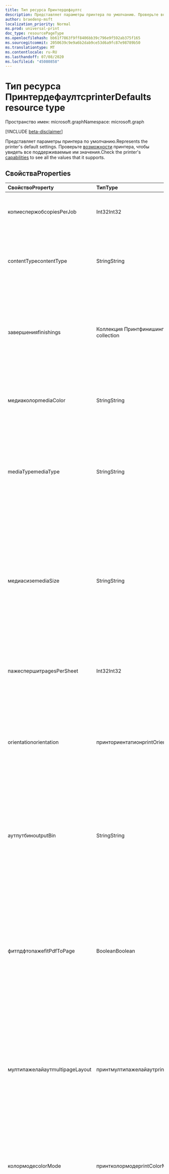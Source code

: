 ```yaml
---
title: Тип ресурса Принтердефаултс
description: Представляет параметры принтера по умолчанию. Проверьте возможности принтера, чтобы увидеть все поддерживаемые им значения.
author: braedenp-msft
localization_priority: Normal
ms.prod: universal-print
doc_type: resourcePageType
ms.openlocfilehash: bb61f7863f9ff8406bb39c796e9f592ab375f165
ms.sourcegitcommit: 2050639c9e9a6b2dab9ce53d6a9fc87e98789b50
ms.translationtype: MT
ms.contentlocale: ru-RU
ms.lasthandoff: 07/08/2020
ms.locfileid: "45080858"
---
```

# <a name="printerdefaults-resource-type"></a><span data-ttu-id="0864e-104">Тип ресурса Принтердефаултс</span><span class="sxs-lookup"><span data-stu-id="0864e-104">printerDefaults resource type</span></span>

<span data-ttu-id="0864e-105">Пространство имен: microsoft.graph</span><span class="sxs-lookup"><span data-stu-id="0864e-105">Namespace: microsoft.graph</span></span>

[!INCLUDE [beta-disclaimer](../../includes/beta-disclaimer.md)]

<span data-ttu-id="0864e-106">Представляет параметры принтера по умолчанию.</span><span class="sxs-lookup"><span data-stu-id="0864e-106">Represents the printer's default settings.</span></span> <span data-ttu-id="0864e-107">Проверьте [возможности](../api/printer-getcapabilities.md) принтера, чтобы увидеть все поддерживаемые им значения.</span><span class="sxs-lookup"><span data-stu-id="0864e-107">Check the printer's [capabilities](../api/printer-getcapabilities.md) to see all the values that it supports.</span></span>

## <a name="properties"></a><span data-ttu-id="0864e-108">Свойства</span><span class="sxs-lookup"><span data-stu-id="0864e-108">Properties</span></span>
| <span data-ttu-id="0864e-109">Свойство</span><span class="sxs-lookup"><span data-stu-id="0864e-109">Property</span></span>     | <span data-ttu-id="0864e-110">Тип</span><span class="sxs-lookup"><span data-stu-id="0864e-110">Type</span></span>        | <span data-ttu-id="0864e-111">Описание</span><span class="sxs-lookup"><span data-stu-id="0864e-111">Description</span></span> |
|:-------------|:------------|:------------|
|<span data-ttu-id="0864e-112">копиеспержоб</span><span class="sxs-lookup"><span data-stu-id="0864e-112">copiesPerJob</span></span>|<span data-ttu-id="0864e-113">Int32</span><span class="sxs-lookup"><span data-stu-id="0864e-113">Int32</span></span>|<span data-ttu-id="0864e-114">Число копий по умолчанию, печатаемых для каждого задания.</span><span class="sxs-lookup"><span data-stu-id="0864e-114">The default number of copies printed per job.</span></span>|
|<span data-ttu-id="0864e-115">contentType</span><span class="sxs-lookup"><span data-stu-id="0864e-115">contentType</span></span>|<span data-ttu-id="0864e-116">String</span><span class="sxs-lookup"><span data-stu-id="0864e-116">String</span></span>|<span data-ttu-id="0864e-117">Тип контента по умолчанию (MIME), используемый при обработке документов.</span><span class="sxs-lookup"><span data-stu-id="0864e-117">The default content (MIME) type to use when processing documents.</span></span>|
|<span data-ttu-id="0864e-118">завершения</span><span class="sxs-lookup"><span data-stu-id="0864e-118">finishings</span></span>|<span data-ttu-id="0864e-119">Коллекция Принтфинишинг</span><span class="sxs-lookup"><span data-stu-id="0864e-119">printFinishing collection</span></span>|<span data-ttu-id="0864e-120">Набор окончаний по умолчанию, применяемых к заданиям печати.</span><span class="sxs-lookup"><span data-stu-id="0864e-120">The default set of finishings to apply to print jobs.</span></span> <span data-ttu-id="0864e-121">Допустимые значения описаны в приведенной ниже таблице.</span><span class="sxs-lookup"><span data-stu-id="0864e-121">Valid values are described in the following table.</span></span>|
|<span data-ttu-id="0864e-122">медиаколор</span><span class="sxs-lookup"><span data-stu-id="0864e-122">mediaColor</span></span>|<span data-ttu-id="0864e-123">String</span><span class="sxs-lookup"><span data-stu-id="0864e-123">String</span></span>|<span data-ttu-id="0864e-124">Используемый по умолчанию носитель (например, бумага) для печати документа.</span><span class="sxs-lookup"><span data-stu-id="0864e-124">The default media (such as paper) color to print the document on.</span></span>
|<span data-ttu-id="0864e-125">mediaType</span><span class="sxs-lookup"><span data-stu-id="0864e-125">mediaType</span></span>|<span data-ttu-id="0864e-126">String</span><span class="sxs-lookup"><span data-stu-id="0864e-126">String</span></span>|<span data-ttu-id="0864e-127">Используемый по умолчанию носитель (например, бумага) для печати документа.</span><span class="sxs-lookup"><span data-stu-id="0864e-127">The default media (such as paper) type to print the document on.</span></span> <span data-ttu-id="0864e-128">Допустимые значения описаны в приведенной ниже таблице.</span><span class="sxs-lookup"><span data-stu-id="0864e-128">Valid values are described in the following table.</span></span>|
|<span data-ttu-id="0864e-129">медиасизе</span><span class="sxs-lookup"><span data-stu-id="0864e-129">mediaSize</span></span>|<span data-ttu-id="0864e-130">String</span><span class="sxs-lookup"><span data-stu-id="0864e-130">String</span></span>|<span data-ttu-id="0864e-131">Используемый по умолчанию размер носителя.</span><span class="sxs-lookup"><span data-stu-id="0864e-131">The default media size to use.</span></span> <span data-ttu-id="0864e-132">Поддерживает стандартные имена размеров для форматов файлов ISO и ANSI, а также произвольные размеры, поддерживаемые соответствующим принтером.</span><span class="sxs-lookup"><span data-stu-id="0864e-132">Supports standard size names for ISO and ANSI media sizes, along with any custom sizes supported by the associated printer.</span></span>
|<span data-ttu-id="0864e-133">пажеспершит</span><span class="sxs-lookup"><span data-stu-id="0864e-133">pagesPerSheet</span></span>|<span data-ttu-id="0864e-134">Int32</span><span class="sxs-lookup"><span data-stu-id="0864e-134">Int32</span></span>|<span data-ttu-id="0864e-135">Число страниц документов по умолчанию для печати на каждом листе.</span><span class="sxs-lookup"><span data-stu-id="0864e-135">The default number of document pages to print on each sheet.</span></span>
|<span data-ttu-id="0864e-136">orientation</span><span class="sxs-lookup"><span data-stu-id="0864e-136">orientation</span></span>|<span data-ttu-id="0864e-137">принториентатион</span><span class="sxs-lookup"><span data-stu-id="0864e-137">printOrientation</span></span>|<span data-ttu-id="0864e-138">Ориентация по умолчанию, используемая при печати документа.</span><span class="sxs-lookup"><span data-stu-id="0864e-138">The default orientation to use when printing the document.</span></span> <span data-ttu-id="0864e-139">Допустимые значения описаны в приведенной ниже таблице.</span><span class="sxs-lookup"><span data-stu-id="0864e-139">Valid values are described in the following table.</span></span>|
|<span data-ttu-id="0864e-140">аутпутбин</span><span class="sxs-lookup"><span data-stu-id="0864e-140">outputBin</span></span>|<span data-ttu-id="0864e-141">String</span><span class="sxs-lookup"><span data-stu-id="0864e-141">String</span></span>|<span data-ttu-id="0864e-142">Выходной лоток по умолчанию для размещения завершенных отпечатков.</span><span class="sxs-lookup"><span data-stu-id="0864e-142">The default output bin to place completed prints into.</span></span> <span data-ttu-id="0864e-143">Узнайте о [возможностях](../api/printer-getcapabilities.md) принтера для списка поддерживаемых выходных лотков.</span><span class="sxs-lookup"><span data-stu-id="0864e-143">See the printer's [capabilities](../api/printer-getcapabilities.md) for a list of supported output bins.</span></span>|
|<span data-ttu-id="0864e-144">фитпдфтопаже</span><span class="sxs-lookup"><span data-stu-id="0864e-144">fitPdfToPage</span></span>|<span data-ttu-id="0864e-145">Boolean</span><span class="sxs-lookup"><span data-stu-id="0864e-145">Boolean</span></span>|<span data-ttu-id="0864e-146">Параметр Фитпдфтопаже по умолчанию.</span><span class="sxs-lookup"><span data-stu-id="0864e-146">The default fitPdfToPage setting.</span></span> <span data-ttu-id="0864e-147">Значение true, чтобы разместить каждую страницу документа PDF на физическом листе мультимедиа; false, чтобы разрешить принтеру определять способ макетирования просмотров.</span><span class="sxs-lookup"><span data-stu-id="0864e-147">True to fit each page of a PDF document to a physical sheet of media; false to let the printer decide how to lay out impressions.</span></span>|
|<span data-ttu-id="0864e-148">мултипажелайаут</span><span class="sxs-lookup"><span data-stu-id="0864e-148">multipageLayout</span></span>|<span data-ttu-id="0864e-149">принтмултипажелайаут</span><span class="sxs-lookup"><span data-stu-id="0864e-149">printMultipageLayout</span></span>|<span data-ttu-id="0864e-150">Направление по умолчанию для размещения страниц при печати нескольких страниц на листе.</span><span class="sxs-lookup"><span data-stu-id="0864e-150">The default direction to lay out pages when multiple pages are being printed per sheet.</span></span> <span data-ttu-id="0864e-151">Допустимые значения описаны в приведенной ниже таблице.</span><span class="sxs-lookup"><span data-stu-id="0864e-151">Valid values are described in the following table.</span></span>|
|<span data-ttu-id="0864e-152">колормоде</span><span class="sxs-lookup"><span data-stu-id="0864e-152">colorMode</span></span>|<span data-ttu-id="0864e-153">принтколормоде</span><span class="sxs-lookup"><span data-stu-id="0864e-153">printColorMode</span></span>|<span data-ttu-id="0864e-154">Цветовой режим по умолчанию, используемый при печати документа.</span><span class="sxs-lookup"><span data-stu-id="0864e-154">The default color mode to use when printing the document.</span></span> <span data-ttu-id="0864e-155">Допустимые значения описаны в приведенной ниже таблице.</span><span class="sxs-lookup"><span data-stu-id="0864e-155">Valid values are described in the following table.</span></span>|
|<span data-ttu-id="0864e-156">отображения</span><span class="sxs-lookup"><span data-stu-id="0864e-156">quality</span></span>|<span data-ttu-id="0864e-157">принткуалити</span><span class="sxs-lookup"><span data-stu-id="0864e-157">printQuality</span></span>|<span data-ttu-id="0864e-158">Качество, используемое по умолчанию при печати документа.</span><span class="sxs-lookup"><span data-stu-id="0864e-158">The default quality to use when printing the document.</span></span> <span data-ttu-id="0864e-159">Допустимые значения описаны в приведенной ниже таблице.</span><span class="sxs-lookup"><span data-stu-id="0864e-159">Valid values are described in the following table.</span></span>|
|<span data-ttu-id="0864e-160">дуплексмоде</span><span class="sxs-lookup"><span data-stu-id="0864e-160">duplexMode</span></span>|<span data-ttu-id="0864e-161">принтдуплексмоде</span><span class="sxs-lookup"><span data-stu-id="0864e-161">printDuplexMode</span></span>|<span data-ttu-id="0864e-162">Дуплексная (двухсторонняя) конфигурация, используемая по умолчанию при печати документа.</span><span class="sxs-lookup"><span data-stu-id="0864e-162">The default duplex (double-sided) configuration to use when printing a document.</span></span> <span data-ttu-id="0864e-163">Допустимые значения описаны в приведенной ниже таблице.</span><span class="sxs-lookup"><span data-stu-id="0864e-163">Valid values are described in the following table.</span></span>|
|<span data-ttu-id="0864e-164">600</span><span class="sxs-lookup"><span data-stu-id="0864e-164">dpi</span></span>|<span data-ttu-id="0864e-165">Int32</span><span class="sxs-lookup"><span data-stu-id="0864e-165">Int32</span></span>|<span data-ttu-id="0864e-166">Разрешение по умолчанию в точках на дюйм, используемое при печати задания.</span><span class="sxs-lookup"><span data-stu-id="0864e-166">The default resolution in DPI to use when printing the job.</span></span>|
|<span data-ttu-id="0864e-167">масштабирование</span><span class="sxs-lookup"><span data-stu-id="0864e-167">scaling</span></span>|<span data-ttu-id="0864e-168">принтскалинг</span><span class="sxs-lookup"><span data-stu-id="0864e-168">printScaling</span></span>|<span data-ttu-id="0864e-169">Указывает, как принтер масштабирует данные документа в соответствии с запрошенным носителем.</span><span class="sxs-lookup"><span data-stu-id="0864e-169">Specifies how the printer scales the document data to fit the requested media.</span></span> <span data-ttu-id="0864e-170">Допустимые значения описаны в приведенной ниже таблице.</span><span class="sxs-lookup"><span data-stu-id="0864e-170">Valid values are described in the following table.</span></span>|

### <a name="printmultipagelayout-values"></a><span data-ttu-id="0864e-171">значения Принтмултипажелайаут</span><span class="sxs-lookup"><span data-stu-id="0864e-171">printMultipageLayout values</span></span>

|<span data-ttu-id="0864e-172">Элемент</span><span class="sxs-lookup"><span data-stu-id="0864e-172">Member</span></span>|<span data-ttu-id="0864e-173">Значение</span><span class="sxs-lookup"><span data-stu-id="0864e-173">Value</span></span>|<span data-ttu-id="0864e-174">Описание</span><span class="sxs-lookup"><span data-stu-id="0864e-174">Description</span></span>|
|:---|:---|:---|
|<span data-ttu-id="0864e-175">клокквисефромтоплефт</span><span class="sxs-lookup"><span data-stu-id="0864e-175">clockwiseFromTopLeft</span></span>|<span data-ttu-id="0864e-176">нуль</span><span class="sxs-lookup"><span data-stu-id="0864e-176">0</span></span>|<span data-ttu-id="0864e-177">Расположите страницы в сетке по часовой стрелке, начиная с верхнего левого угла.</span><span class="sxs-lookup"><span data-stu-id="0864e-177">Arrange the pages in a clockwise grid starting in the top left.</span></span>|
|<span data-ttu-id="0864e-178">каунтерклокквисефромтоплефт</span><span class="sxs-lookup"><span data-stu-id="0864e-178">counterClockwiseFromTopLeft</span></span>|<span data-ttu-id="0864e-179">1 </span><span class="sxs-lookup"><span data-stu-id="0864e-179">1</span></span>|<span data-ttu-id="0864e-180">Расположите страницы в сетке против часовой стрелки, начиная с верхнего левого угла.</span><span class="sxs-lookup"><span data-stu-id="0864e-180">Arrange the pages in a counterclockwise grid starting in the top left.</span></span>|
|<span data-ttu-id="0864e-181">каунтерклокквисефромтопригхт</span><span class="sxs-lookup"><span data-stu-id="0864e-181">counterClockwiseFromTopRight</span></span>|<span data-ttu-id="0864e-182">2 </span><span class="sxs-lookup"><span data-stu-id="0864e-182">2</span></span>|<span data-ttu-id="0864e-183">Расположите страницы в сетке против часовой стрелки, начиная с верхнего правого.</span><span class="sxs-lookup"><span data-stu-id="0864e-183">Arrange the pages in a counterclockwise grid starting in the top right.</span></span>|
|<span data-ttu-id="0864e-184">клокквисефромтопригхт</span><span class="sxs-lookup"><span data-stu-id="0864e-184">clockwiseFromTopRight</span></span>|<span data-ttu-id="0864e-185">3 </span><span class="sxs-lookup"><span data-stu-id="0864e-185">3</span></span>|<span data-ttu-id="0864e-186">Расположите страницы в сетке по часовой стрелке, начиная с верхнего правого.</span><span class="sxs-lookup"><span data-stu-id="0864e-186">Arrange the pages in a clockwise grid starting in the top right.</span></span>|
|<span data-ttu-id="0864e-187">каунтерклокквисефромботтомлефт</span><span class="sxs-lookup"><span data-stu-id="0864e-187">counterClockwiseFromBottomLeft</span></span>|<span data-ttu-id="0864e-188">4 </span><span class="sxs-lookup"><span data-stu-id="0864e-188">4</span></span>|<span data-ttu-id="0864e-189">Расположите страницы в сетке против часовой стрелки, начиная с левой нижней части.</span><span class="sxs-lookup"><span data-stu-id="0864e-189">Arrange the pages in a counterclockwise grid starting in the bottom left.</span></span>|
|<span data-ttu-id="0864e-190">клокквисефромботтомлефт</span><span class="sxs-lookup"><span data-stu-id="0864e-190">clockwiseFromBottomLeft</span></span>|<span data-ttu-id="0864e-191">5 </span><span class="sxs-lookup"><span data-stu-id="0864e-191">5</span></span>|<span data-ttu-id="0864e-192">Расположите страницы в сетке по часовой стрелке, начиная с левой нижней части.</span><span class="sxs-lookup"><span data-stu-id="0864e-192">Arrange the pages in a clockwise grid starting in the bottom left.</span></span>|
|<span data-ttu-id="0864e-193">каунтерклокквисефромботтомригхт</span><span class="sxs-lookup"><span data-stu-id="0864e-193">counterClockwiseFromBottomRight</span></span>|<span data-ttu-id="0864e-194">6 </span><span class="sxs-lookup"><span data-stu-id="0864e-194">6</span></span>|<span data-ttu-id="0864e-195">Расположите страницы в сетке против часовой стрелки, начиная с правого нижнего края.</span><span class="sxs-lookup"><span data-stu-id="0864e-195">Arrange the pages in a counterclockwise grid starting in the bottom right.</span></span>|
|<span data-ttu-id="0864e-196">клокквисефромботтомригхт</span><span class="sxs-lookup"><span data-stu-id="0864e-196">clockwiseFromBottomRight</span></span>|<span data-ttu-id="0864e-197">7 </span><span class="sxs-lookup"><span data-stu-id="0864e-197">7</span></span>|<span data-ttu-id="0864e-198">Расположите страницы в сетке по часовой стрелке, начиная с правого нижнего края.</span><span class="sxs-lookup"><span data-stu-id="0864e-198">Arrange the pages in a clockwise grid starting in the bottom right.</span></span>|

### <a name="printduplexmode-values"></a><span data-ttu-id="0864e-199">значения Принтдуплексмоде</span><span class="sxs-lookup"><span data-stu-id="0864e-199">printDuplexMode values</span></span>

|<span data-ttu-id="0864e-200">Элемент</span><span class="sxs-lookup"><span data-stu-id="0864e-200">Member</span></span>|<span data-ttu-id="0864e-201">Значение</span><span class="sxs-lookup"><span data-stu-id="0864e-201">Value</span></span>|<span data-ttu-id="0864e-202">Описание</span><span class="sxs-lookup"><span data-stu-id="0864e-202">Description</span></span>|
|:---|:---|:---|
|<span data-ttu-id="0864e-203">флипонлонжедже</span><span class="sxs-lookup"><span data-stu-id="0864e-203">flipOnLongEdge</span></span>|<span data-ttu-id="0864e-204">нуль</span><span class="sxs-lookup"><span data-stu-id="0864e-204">0</span></span>|<span data-ttu-id="0864e-205">Принтер будет печататься на двух сторонах и будет переворачивать документы вдоль длинного края.</span><span class="sxs-lookup"><span data-stu-id="0864e-205">The printer will print double-sided, and will flip documents along the long edge.</span></span>|
|<span data-ttu-id="0864e-206">флипоншортедже</span><span class="sxs-lookup"><span data-stu-id="0864e-206">flipOnShortEdge</span></span>|<span data-ttu-id="0864e-207">1 </span><span class="sxs-lookup"><span data-stu-id="0864e-207">1</span></span>|<span data-ttu-id="0864e-208">Принтер будет печататься на двух сторонах и будет переражать документы вдоль короткого края.</span><span class="sxs-lookup"><span data-stu-id="0864e-208">The printer will print double-sided, and will flip documents along the short edge.</span></span>|
|<span data-ttu-id="0864e-209">онесидед</span><span class="sxs-lookup"><span data-stu-id="0864e-209">oneSided</span></span>|<span data-ttu-id="0864e-210">2 </span><span class="sxs-lookup"><span data-stu-id="0864e-210">2</span></span>|<span data-ttu-id="0864e-211">На принтере будет напечатана только одна сторона.</span><span class="sxs-lookup"><span data-stu-id="0864e-211">The printer will print single-sided.</span></span>|

### <a name="printfinishing-values"></a><span data-ttu-id="0864e-212">значения Принтфинишинг</span><span class="sxs-lookup"><span data-stu-id="0864e-212">printFinishing values</span></span>

|<span data-ttu-id="0864e-213">Элемент</span><span class="sxs-lookup"><span data-stu-id="0864e-213">Member</span></span>|<span data-ttu-id="0864e-214">Значение</span><span class="sxs-lookup"><span data-stu-id="0864e-214">Value</span></span>|<span data-ttu-id="0864e-215">Описание</span><span class="sxs-lookup"><span data-stu-id="0864e-215">Description</span></span>|
|:---|:---|:---|
|<span data-ttu-id="0864e-216">Нет</span><span class="sxs-lookup"><span data-stu-id="0864e-216">none</span></span>|<span data-ttu-id="0864e-217">3 </span><span class="sxs-lookup"><span data-stu-id="0864e-217">3</span></span>|<span data-ttu-id="0864e-218">Нет окончаний.</span><span class="sxs-lookup"><span data-stu-id="0864e-218">No finishings.</span></span> <span data-ttu-id="0864e-219">В том числе это значение эквивалентно указанию пустой коллекции завершений.</span><span class="sxs-lookup"><span data-stu-id="0864e-219">Including this value is equivalent to providing an empty collection of finishings.</span></span>|
|<span data-ttu-id="0864e-220">сшивание</span><span class="sxs-lookup"><span data-stu-id="0864e-220">staple</span></span>|<span data-ttu-id="0864e-221">4 </span><span class="sxs-lookup"><span data-stu-id="0864e-221">4</span></span>|<span data-ttu-id="0864e-222">Скрепка документа с использованием стандартной конфигурации сшивания для принтера.</span><span class="sxs-lookup"><span data-stu-id="0864e-222">Staple the document using the printer's default stapling configuration.</span></span>|
|<span data-ttu-id="0864e-223">Дырокол</span><span class="sxs-lookup"><span data-stu-id="0864e-223">punch</span></span>|<span data-ttu-id="0864e-224">5 </span><span class="sxs-lookup"><span data-stu-id="0864e-224">5</span></span>|<span data-ttu-id="0864e-225">Перфорация документа с использованием стандартной конфигурации перфорации для принтера.</span><span class="sxs-lookup"><span data-stu-id="0864e-225">Hole punch the document using the printer's default hole punch configuration.</span></span>|
|<span data-ttu-id="0864e-226">возможностью</span><span class="sxs-lookup"><span data-stu-id="0864e-226">cover</span></span>|<span data-ttu-id="0864e-227">6 </span><span class="sxs-lookup"><span data-stu-id="0864e-227">6</span></span>|<span data-ttu-id="0864e-228">Примените к документу обложку.</span><span class="sxs-lookup"><span data-stu-id="0864e-228">Apply a cover to the document.</span></span>|
|<span data-ttu-id="0864e-229">базу</span><span class="sxs-lookup"><span data-stu-id="0864e-229">bind</span></span>|<span data-ttu-id="0864e-230">7 </span><span class="sxs-lookup"><span data-stu-id="0864e-230">7</span></span>|<span data-ttu-id="0864e-231">Привяжите документ, используя конфигурацию привязки по умолчанию для принтера.</span><span class="sxs-lookup"><span data-stu-id="0864e-231">Bind the document using the printer's default binding configuration.</span></span>|
|<span data-ttu-id="0864e-232">саддлеститч</span><span class="sxs-lookup"><span data-stu-id="0864e-232">saddleStitch</span></span>|<span data-ttu-id="0864e-233">8 </span><span class="sxs-lookup"><span data-stu-id="0864e-233">8</span></span>|<span data-ttu-id="0864e-234">Брошюровка — Стич документ, используя настройку сшивания по умолчанию для принтера.</span><span class="sxs-lookup"><span data-stu-id="0864e-234">Saddle-stich the document using the printer's default stitching configuration.</span></span>|
|<span data-ttu-id="0864e-235">ститчедже</span><span class="sxs-lookup"><span data-stu-id="0864e-235">stitchEdge</span></span>|<span data-ttu-id="0864e-236">9 </span><span class="sxs-lookup"><span data-stu-id="0864e-236">9</span></span>|<span data-ttu-id="0864e-237">Пограничный — разсшивка документ с использованием стандартной настройки сшивания для принтера.</span><span class="sxs-lookup"><span data-stu-id="0864e-237">Edge-stitch the document using the printer's default stitching configuration.</span></span>|
|<span data-ttu-id="0864e-238">стаплетоплефт</span><span class="sxs-lookup"><span data-stu-id="0864e-238">stapleTopLeft</span></span>|<span data-ttu-id="0864e-239">двадцать</span><span class="sxs-lookup"><span data-stu-id="0864e-239">20</span></span>|<span data-ttu-id="0864e-240">Сшивать документ в левом верхнем углу.</span><span class="sxs-lookup"><span data-stu-id="0864e-240">Staple the document in the top-left corner.</span></span>|
|<span data-ttu-id="0864e-241">стаплеботтомлефт</span><span class="sxs-lookup"><span data-stu-id="0864e-241">stapleBottomLeft</span></span>|<span data-ttu-id="0864e-242">21</span><span class="sxs-lookup"><span data-stu-id="0864e-242">21</span></span>|<span data-ttu-id="0864e-243">Сшивать документ в левом нижнем углу.</span><span class="sxs-lookup"><span data-stu-id="0864e-243">Staple the document in the bottom-left corner.</span></span>|
|<span data-ttu-id="0864e-244">стаплетопригхт</span><span class="sxs-lookup"><span data-stu-id="0864e-244">stapleTopRight</span></span>|<span data-ttu-id="0864e-245">22</span><span class="sxs-lookup"><span data-stu-id="0864e-245">22</span></span>|<span data-ttu-id="0864e-246">Сшивать документ в правом верхнем углу.</span><span class="sxs-lookup"><span data-stu-id="0864e-246">Staple the document in the top-right corner.</span></span>|
|<span data-ttu-id="0864e-247">стаплеботтомригхт</span><span class="sxs-lookup"><span data-stu-id="0864e-247">stapleBottomRight</span></span>|<span data-ttu-id="0864e-248">23</span><span class="sxs-lookup"><span data-stu-id="0864e-248">23</span></span>|<span data-ttu-id="0864e-249">Скрепка документа в правом нижнем углу.</span><span class="sxs-lookup"><span data-stu-id="0864e-249">Staple the document in the bottom-right corner.</span></span>|
|<span data-ttu-id="0864e-250">ститчлефтедже</span><span class="sxs-lookup"><span data-stu-id="0864e-250">stitchLeftEdge</span></span>|<span data-ttu-id="0864e-251">открыт</span><span class="sxs-lookup"><span data-stu-id="0864e-251">24</span></span>|<span data-ttu-id="0864e-252">Пограничный — сшивка документа вдоль левого края.</span><span class="sxs-lookup"><span data-stu-id="0864e-252">Edge-stitch the document along the left edge.</span></span>|
|<span data-ttu-id="0864e-253">ститчтопедже</span><span class="sxs-lookup"><span data-stu-id="0864e-253">stitchTopEdge</span></span>|<span data-ttu-id="0864e-254">25</span><span class="sxs-lookup"><span data-stu-id="0864e-254">25</span></span>|<span data-ttu-id="0864e-255">Пограничный — сшивка документа вдоль верхнего края.</span><span class="sxs-lookup"><span data-stu-id="0864e-255">Edge-stitch the document along the top edge.</span></span>|
|<span data-ttu-id="0864e-256">ститчригхтедже</span><span class="sxs-lookup"><span data-stu-id="0864e-256">stitchRightEdge</span></span>|<span data-ttu-id="0864e-257">26</span><span class="sxs-lookup"><span data-stu-id="0864e-257">26</span></span>|<span data-ttu-id="0864e-258">Пограничный — сшивка документа вдоль правого края.</span><span class="sxs-lookup"><span data-stu-id="0864e-258">Edge-stitch the document along the right edge.</span></span>|
|<span data-ttu-id="0864e-259">ститчботтомедже</span><span class="sxs-lookup"><span data-stu-id="0864e-259">stitchBottomEdge</span></span>|<span data-ttu-id="0864e-260">27</span><span class="sxs-lookup"><span data-stu-id="0864e-260">27</span></span>|<span data-ttu-id="0864e-261">Пограничный — сшивка документа вдоль нижнего края.</span><span class="sxs-lookup"><span data-stu-id="0864e-261">Edge-stitch the document along the bottom edge.</span></span>|
|<span data-ttu-id="0864e-262">стапледуаллефт</span><span class="sxs-lookup"><span data-stu-id="0864e-262">stapleDualLeft</span></span>|<span data-ttu-id="0864e-263">8</span><span class="sxs-lookup"><span data-stu-id="0864e-263">28</span></span>|<span data-ttu-id="0864e-264">Сшивать документ дважды вдоль левого края.</span><span class="sxs-lookup"><span data-stu-id="0864e-264">Staple the document twice along the left edge.</span></span>|
|<span data-ttu-id="0864e-265">стапледуалтоп</span><span class="sxs-lookup"><span data-stu-id="0864e-265">stapleDualTop</span></span>|<span data-ttu-id="0864e-266">суммируемых</span><span class="sxs-lookup"><span data-stu-id="0864e-266">29</span></span>|<span data-ttu-id="0864e-267">Сшивать документ дважды вдоль верхнего края.</span><span class="sxs-lookup"><span data-stu-id="0864e-267">Staple the document twice along the top edge.</span></span>|
|<span data-ttu-id="0864e-268">стапледуалригхт</span><span class="sxs-lookup"><span data-stu-id="0864e-268">stapleDualRight</span></span>|<span data-ttu-id="0864e-269">более</span><span class="sxs-lookup"><span data-stu-id="0864e-269">30</span></span>|<span data-ttu-id="0864e-270">Сшивать документ дважды по правому краю.</span><span class="sxs-lookup"><span data-stu-id="0864e-270">Staple the document twice along the right edge.</span></span>|
|<span data-ttu-id="0864e-271">стапледуалботтом</span><span class="sxs-lookup"><span data-stu-id="0864e-271">stapleDualBottom</span></span>|<span data-ttu-id="0864e-272">длиной</span><span class="sxs-lookup"><span data-stu-id="0864e-272">31</span></span>|<span data-ttu-id="0864e-273">Сшивать документ дважды вдоль нижнего края.</span><span class="sxs-lookup"><span data-stu-id="0864e-273">Staple the document twice along the bottom edge.</span></span>|
|<span data-ttu-id="0864e-274">unknownFutureValue</span><span class="sxs-lookup"><span data-stu-id="0864e-274">unknownFutureValue</span></span>|<span data-ttu-id="0864e-275">32</span><span class="sxs-lookup"><span data-stu-id="0864e-275">32</span></span>|<span data-ttu-id="0864e-276">Значение Sentinel для перечисления расширяемые.</span><span class="sxs-lookup"><span data-stu-id="0864e-276">Evolvable enumeration sentinel value.</span></span> <span data-ttu-id="0864e-277">Не следует использовать.</span><span class="sxs-lookup"><span data-stu-id="0864e-277">Do not use.</span></span>|

## <a name="printorientation-values"></a><span data-ttu-id="0864e-278">значения Принториентатион</span><span class="sxs-lookup"><span data-stu-id="0864e-278">printOrientation values</span></span>

|<span data-ttu-id="0864e-279">Элемент</span><span class="sxs-lookup"><span data-stu-id="0864e-279">Member</span></span>|<span data-ttu-id="0864e-280">Значение</span><span class="sxs-lookup"><span data-stu-id="0864e-280">Value</span></span>|<span data-ttu-id="0864e-281">Описание</span><span class="sxs-lookup"><span data-stu-id="0864e-281">Description</span></span>|
|:---|:---|:---|
|<span data-ttu-id="0864e-282">ориентацию</span><span class="sxs-lookup"><span data-stu-id="0864e-282">portrait</span></span>|<span data-ttu-id="0864e-283">3 </span><span class="sxs-lookup"><span data-stu-id="0864e-283">3</span></span>|<span data-ttu-id="0864e-284">Принтер будет печатать впечатления в "книжной" ориентации.</span><span class="sxs-lookup"><span data-stu-id="0864e-284">The printer will print impressions in the "portrait" orientation.</span></span>|
|<span data-ttu-id="0864e-285">вдоль</span><span class="sxs-lookup"><span data-stu-id="0864e-285">landscape</span></span>|<span data-ttu-id="0864e-286">4 </span><span class="sxs-lookup"><span data-stu-id="0864e-286">4</span></span>|<span data-ttu-id="0864e-287">Принтер будет печатать впечатления на "альбомной" ориентации.</span><span class="sxs-lookup"><span data-stu-id="0864e-287">The printer will print impressions in the "landscape" orientation.</span></span>|
|<span data-ttu-id="0864e-288">реверселандскапе</span><span class="sxs-lookup"><span data-stu-id="0864e-288">reverseLandscape</span></span>|<span data-ttu-id="0864e-289">5 </span><span class="sxs-lookup"><span data-stu-id="0864e-289">5</span></span>|<span data-ttu-id="0864e-290">Принтер будет печатать впечатления на ориентации "Обратная ориентация".</span><span class="sxs-lookup"><span data-stu-id="0864e-290">The printer will print impressions in the "reverse landscape" orientation.</span></span>|
|<span data-ttu-id="0864e-291">реверсепортраит</span><span class="sxs-lookup"><span data-stu-id="0864e-291">reversePortrait</span></span>|<span data-ttu-id="0864e-292">6 </span><span class="sxs-lookup"><span data-stu-id="0864e-292">6</span></span>|<span data-ttu-id="0864e-293">Принтер будет печатать впечатления на ориентации "Обратная книжная".</span><span class="sxs-lookup"><span data-stu-id="0864e-293">The printer will print impressions in the "reverse portrait" orientation.</span></span>|

### <a name="printquality-values"></a><span data-ttu-id="0864e-294">значения Принткуалити</span><span class="sxs-lookup"><span data-stu-id="0864e-294">printQuality values</span></span>

|<span data-ttu-id="0864e-295">Элемент</span><span class="sxs-lookup"><span data-stu-id="0864e-295">Member</span></span>|<span data-ttu-id="0864e-296">Значение</span><span class="sxs-lookup"><span data-stu-id="0864e-296">Value</span></span>|<span data-ttu-id="0864e-297">Описание</span><span class="sxs-lookup"><span data-stu-id="0864e-297">Description</span></span>|
|:---|:---|
|<span data-ttu-id="0864e-298">потребление</span><span class="sxs-lookup"><span data-stu-id="0864e-298">low</span></span>|<span data-ttu-id="0864e-299">нуль</span><span class="sxs-lookup"><span data-stu-id="0864e-299">0</span></span>|<span data-ttu-id="0864e-300">Принтер выполнит печать задания, используя низкую (обычно называемую "черновой") качеством.</span><span class="sxs-lookup"><span data-stu-id="0864e-300">The printer will print the job using low (commonly known as "draft") quality.</span></span>|
|<span data-ttu-id="0864e-301">medium</span><span class="sxs-lookup"><span data-stu-id="0864e-301">medium</span></span>|<span data-ttu-id="0864e-302">1 </span><span class="sxs-lookup"><span data-stu-id="0864e-302">1</span></span>|<span data-ttu-id="0864e-303">Принтер выполнит печать задания, используя медим (обычно известное как "нормальное").</span><span class="sxs-lookup"><span data-stu-id="0864e-303">The printer will print the job using medim (commonly known as "normal") quality.</span></span>|
|<span data-ttu-id="0864e-304">высокоуровневых</span><span class="sxs-lookup"><span data-stu-id="0864e-304">high</span></span>|<span data-ttu-id="0864e-305">2 </span><span class="sxs-lookup"><span data-stu-id="0864e-305">2</span></span>|<span data-ttu-id="0864e-306">Принтер выполнит печать задания, используя высокое (обычное, известное как "наилучшее" или "точное") качество.</span><span class="sxs-lookup"><span data-stu-id="0864e-306">The printer will print the job using high (commonly known as "best" or "fine") quality.</span></span>|
|<span data-ttu-id="0864e-307">unknownFutureValue</span><span class="sxs-lookup"><span data-stu-id="0864e-307">unknownFutureValue</span></span>|<span data-ttu-id="0864e-308">3 </span><span class="sxs-lookup"><span data-stu-id="0864e-308">3</span></span>|<span data-ttu-id="0864e-309">Значение Sentinel для перечисления расширяемые.</span><span class="sxs-lookup"><span data-stu-id="0864e-309">Evolvable enumeration sentinel value.</span></span> <span data-ttu-id="0864e-310">Не следует использовать.</span><span class="sxs-lookup"><span data-stu-id="0864e-310">Do not use.</span></span>|

### <a name="printcolormode-values"></a><span data-ttu-id="0864e-311">значения Принтколормоде</span><span class="sxs-lookup"><span data-stu-id="0864e-311">printColorMode values</span></span>

|<span data-ttu-id="0864e-312">Элемент</span><span class="sxs-lookup"><span data-stu-id="0864e-312">Member</span></span>|<span data-ttu-id="0864e-313">Значение</span><span class="sxs-lookup"><span data-stu-id="0864e-313">Value</span></span>|<span data-ttu-id="0864e-314">Описание</span><span class="sxs-lookup"><span data-stu-id="0864e-314">Description</span></span>|
|:---|:---|:---|
|<span data-ttu-id="0864e-315">блаккандвхите</span><span class="sxs-lookup"><span data-stu-id="0864e-315">blackAndWhite</span></span>|<span data-ttu-id="0864e-316">нуль</span><span class="sxs-lookup"><span data-stu-id="0864e-316">0</span></span>|<span data-ttu-id="0864e-317">Черно-белое (используйте только черные материалы с маркерами).</span><span class="sxs-lookup"><span data-stu-id="0864e-317">Black and white (use black marker material only.)</span></span>|
|<span data-ttu-id="0864e-318">черн</span><span class="sxs-lookup"><span data-stu-id="0864e-318">grayscale</span></span>|<span data-ttu-id="0864e-319">1 </span><span class="sxs-lookup"><span data-stu-id="0864e-319">1</span></span>|<span data-ttu-id="0864e-320">Оттенки серого (могут использоваться некоторые материалы цветового маркера).</span><span class="sxs-lookup"><span data-stu-id="0864e-320">Grayscale (may use some color marker material.)</span></span>|
|<span data-ttu-id="0864e-321">color</span><span class="sxs-lookup"><span data-stu-id="0864e-321">color</span></span>|<span data-ttu-id="0864e-322">2 </span><span class="sxs-lookup"><span data-stu-id="0864e-322">2</span></span>|<span data-ttu-id="0864e-323">Color (Используйте любую комбинацию материалов маркера, чтобы создать впечатление цвета).</span><span class="sxs-lookup"><span data-stu-id="0864e-323">Color (use any combination of marker materials to create a color impression).</span></span>|
|<span data-ttu-id="0864e-324">Авто</span><span class="sxs-lookup"><span data-stu-id="0864e-324">auto</span></span>|<span data-ttu-id="0864e-325">3 </span><span class="sxs-lookup"><span data-stu-id="0864e-325">3</span></span>|<span data-ttu-id="0864e-326">Разрешите принтеру выбрать используемый цветовой режим.</span><span class="sxs-lookup"><span data-stu-id="0864e-326">Let the printer decide which color mode to use.</span></span>|

### <a name="printscaling-values"></a><span data-ttu-id="0864e-327">значения Принтскалинг</span><span class="sxs-lookup"><span data-stu-id="0864e-327">printScaling values</span></span>

|<span data-ttu-id="0864e-328">Элемент</span><span class="sxs-lookup"><span data-stu-id="0864e-328">Member</span></span>|<span data-ttu-id="0864e-329">Значение</span><span class="sxs-lookup"><span data-stu-id="0864e-329">Value</span></span>|<span data-ttu-id="0864e-330">Описание</span><span class="sxs-lookup"><span data-stu-id="0864e-330">Description</span></span>|
|:---|:---|:---|
|<span data-ttu-id="0864e-331">Авто</span><span class="sxs-lookup"><span data-stu-id="0864e-331">auto</span></span>|<span data-ttu-id="0864e-332">нуль</span><span class="sxs-lookup"><span data-stu-id="0864e-332">0</span></span>|<span data-ttu-id="0864e-333">Если размер документа превышает запрошенный носитель, а поля не равны нулю, принтер масштабирует **документ, как в принтскалинг.**</span><span class="sxs-lookup"><span data-stu-id="0864e-333">If the document is larger than the requested media and the margins are non-zero, the printer scales the document like the **fit** printScaling.</span></span> <span data-ttu-id="0864e-334">В противном случае принтер масштабирует документ с помощью **Fill** принтскалинг.</span><span class="sxs-lookup"><span data-stu-id="0864e-334">Otherwise, the printer scales the document using the **fill** printScaling.</span></span> <span data-ttu-id="0864e-335">Если документ меньше запрошенного медиа-файла, то используется параметр "None" Принтскалинг.</span><span class="sxs-lookup"><span data-stu-id="0864e-335">If the document is smaller than the requested media, 'none' printScaling is used.</span></span>|
|<span data-ttu-id="0864e-336">shrinkToFit</span><span class="sxs-lookup"><span data-stu-id="0864e-336">shrinkToFit</span></span>|<span data-ttu-id="0864e-337">1 </span><span class="sxs-lookup"><span data-stu-id="0864e-337">1</span></span>|<span data-ttu-id="0864e-338">Если размер документа превышает запрошенный носитель, принтер масштабирует **документ, как в принтскалинг.**</span><span class="sxs-lookup"><span data-stu-id="0864e-338">If the document is larger than the requested media, the printer scales the document like the **fit** printScaling.</span></span> <span data-ttu-id="0864e-339">В противном случае принтер масштабирует документ, например, как **None** принтскалинг.</span><span class="sxs-lookup"><span data-stu-id="0864e-339">Otherwise, the printer scales the document like the **none** printScaling.</span></span>|
|<span data-ttu-id="0864e-340">fill</span><span class="sxs-lookup"><span data-stu-id="0864e-340">fill</span></span>|<span data-ttu-id="0864e-341">2 </span><span class="sxs-lookup"><span data-stu-id="0864e-341">2</span></span>|<span data-ttu-id="0864e-342">Принтер масштабирует документ, чтобы заполнить запрошенный размер мультимедиа, сохраняя его пропорции, но при этом могут обрезаться части документа.</span><span class="sxs-lookup"><span data-stu-id="0864e-342">The printer scales the document to fill the requested media size, preserving its aspect ratio but potentially cropping portions of the document.</span></span>|
|<span data-ttu-id="0864e-343">полностью</span><span class="sxs-lookup"><span data-stu-id="0864e-343">fit</span></span>|<span data-ttu-id="0864e-344">3 </span><span class="sxs-lookup"><span data-stu-id="0864e-344">3</span></span>|<span data-ttu-id="0864e-345">Принтер масштабирует документ в соответствии с печатной областью запрошенного размера мультимедиа, сохраняя пропорции данных документа без кадрирования документа.</span><span class="sxs-lookup"><span data-stu-id="0864e-345">The printer scales the document to fit the printable area of the requested media size, preserving the aspect ratio of the document data without cropping the document.</span></span>|
|<span data-ttu-id="0864e-346">Нет</span><span class="sxs-lookup"><span data-stu-id="0864e-346">none</span></span>|<span data-ttu-id="0864e-347">4 </span><span class="sxs-lookup"><span data-stu-id="0864e-347">4</span></span>|<span data-ttu-id="0864e-348">Принтер не масштабирует документ в соответствии с требуемым размером носителя.</span><span class="sxs-lookup"><span data-stu-id="0864e-348">The printer does not scale the document to fit the requested media size.</span></span> <span data-ttu-id="0864e-349">Если размер документа превышает запрошенный носитель, то принтерные центры и обходят полученные результаты.</span><span class="sxs-lookup"><span data-stu-id="0864e-349">If the document is larger than the requested media, the printer centers and clips the resulting output.</span></span> <span data-ttu-id="0864e-350">Если документ меньше запрошенного медиа-файла, принтеры выводят полученные результаты.</span><span class="sxs-lookup"><span data-stu-id="0864e-350">If the document is smaller than the requested media, printer centers the resulting output.</span></span>|
|<span data-ttu-id="0864e-351">unknownFutureValue</span><span class="sxs-lookup"><span data-stu-id="0864e-351">unknownFutureValue</span></span>|<span data-ttu-id="0864e-352">5 </span><span class="sxs-lookup"><span data-stu-id="0864e-352">5</span></span>|<span data-ttu-id="0864e-353">Значение Sentinel для перечисления расширяемые.</span><span class="sxs-lookup"><span data-stu-id="0864e-353">Evolvable enumeration sentinel value.</span></span> <span data-ttu-id="0864e-354">Не следует использовать.</span><span class="sxs-lookup"><span data-stu-id="0864e-354">Do not use.</span></span>|

## <a name="json-representation"></a><span data-ttu-id="0864e-355">Представление JSON</span><span class="sxs-lookup"><span data-stu-id="0864e-355">JSON representation</span></span>

<span data-ttu-id="0864e-356">Ниже указано представление ресурса в формате JSON.</span><span class="sxs-lookup"><span data-stu-id="0864e-356">The following is a JSON representation of the resource.</span></span>

<!-- {
  "blockType": "resource",
  "optionalProperties": [

  ],
  "@odata.type": "microsoft.graph.printerDefaults"
}-->

```json
{
  "copiesPerJob": 123456,
  "contentType": "String",
  "finishings": ["String"],
  "mediaColor": "String",
  "mediaSize": "String",
  "pagesPerSheet": 123456,
  "orientation": "String",
  "outputBin": "String",
  "fitPdfToPage": true,
  "multipageLayout": "String",
  "colorMode": "String",
  "quality": "String",
  "duplexMode": "String"
}

```

## <a name="see-also"></a><span data-ttu-id="0864e-357">См. также</span><span class="sxs-lookup"><span data-stu-id="0864e-357">See also</span></span>

* [<span data-ttu-id="0864e-358">ресетдефаултс</span><span class="sxs-lookup"><span data-stu-id="0864e-358">resetDefaults</span></span>](../api/printer-resetdefaults.md)

<!-- uuid: 8fcb5dbc-d5aa-4681-8e31-b001d5168d79
2015-10-25 14:57:30 UTC -->
<!-- {
  "type": "#page.annotation",
  "description": "printerDefaults resource",
  "keywords": "",
  "section": "documentation",
  "tocPath": ""
}-->